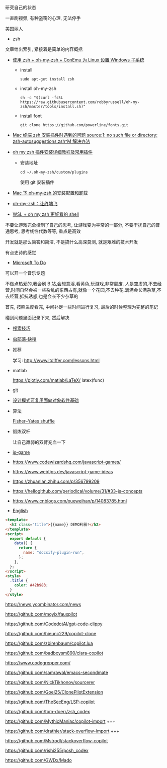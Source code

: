 研究自己的状态

一直刷视频, 有种盗窃的心理, 无法停手

美国丽人

- zsh

文章给出索引, 紧接着是简单的内容概括

- [使用 zsh + oh-my-zsh + ConEmu 为 Linux 设置 Windows 子系统](https://blog.joaograssi.com/windows-subsystem-for-linux-with-oh-my-zsh-conemu/)

  - install

    `sudo apt-get install zsh`

  - install oh-my-zsh

    `sh -c "$(curl -fsSL https://raw.githubusercontent.com/robbyrussell/oh-my-zsh/master/tools/install.sh)"`

  - install font

    `git clone https://github.com/powerline/fonts.git`

- [Mac 终端 zsh 安装插件时遇到的问题 source:1: no such file or directory: zsh-autosuggestions.zsh^M 解决办法](https://blog.csdn.net/lilyssh/article/details/118210229)

- [oh my zsh 插件安装详细教程及常用插件](https://segmentfault.com/a/1190000039860436)

  - 安装地址

    `cd ~/.oh-my-zsh/custom/plugins`

    使用 git 安装插件

- [Mac 下 oh-my-zsh 的安装配置和卸载](https://blog.csdn.net/s18438610353/article/details/103461470)

- [oh-my-zsh：让终端飞](https://zhuanlan.zhihu.com/p/62501175)

- [WSL + oh my zsh 更好看的 shell](https://zhuanlan.zhihu.com/p/68336685)

不要让游戏完全控制了自己的思考, 让游戏变为平常的一部分, 不要干扰自己的普通思考, 思考线性代数等等, 重点是高效

开发就是那么简答和简洁, 不是搞什么高深莫测, 就是艰难的技术开发

有点史诗的感觉

- [Microsoft To Do](https://www.youtube.com/watch?v=qmpPecy6QTA)

可以开一个音乐专题

不做点热爱的,我会刷 B 站,会想意淫,看黄色,玩游戏,非常颓废.
人是空虚的,不去经营,时间自然会被一些杂乱的东西占有,就像一个花园,不去种花,满满会长满杂草,不去经营,抵抗诱惑,也是会长不少杂草的

首先, 按照进度看完, 中间补足一些时间进行复习, 最后的时候整理为完整的笔记

碰到问题里面记录下来, 然后解决

- [搜索技巧](https://www.businessweekly.com.tw/careers/blog/3002586)
- [虫部落‐快搜](https://search.chongbuluo.com/)

- 推荐

  学习: http://www.itdiffer.com/lessons.html

- matlab

  https://plotly.com/matlab/LaTeX/
  latex(func)

- [git](https://juejin.cn/post/7127956933809537032)

- [设计模式可复用面向对象软件基础](https://d1.amobbs.com/bbs_upload782111/files_35/ourdev_608272DMR8VS.pdf)

- 算法

  [Fisher–Yates shuffle](https://en.wikipedia.org/wiki/Fisher%E2%80%93Yates_shuffle)

- 锻炼双杆

  让自己羸弱的双臂充血一下

- [js-game](https://tutorialzine.com/2019/02/10-amazing-javascript-games)
- https://www.codewizardshq.com/javascript-games/
- https://www.webtips.dev/javascript-game-ideas
- https://zhuanlan.zhihu.com/p/356799209
- https://hellogithub.com/periodical/volume/31/#33-js-concepts
- https://www.cnblogs.com/xueweihan/p/14083785.html

- [English](https://github.com/codeyu/EnglishGrammarBook)

```html run
<template>
  <h2 class="title">{{name}} DEMO利器!</h2>
</template>
<script>
  export default {
    data() {
      return {
        name: "docsify-plugin-run",
      };
    },
  };
</script>
<style>
  .title {
    color: #42b983;
  }
</style>
```

https://news.ycombinator.com/news

https://github.com/moyix/fauxpilot

https://github.com/CodedotAl/gpt-code-clippy

https://github.com/hieunc229/copilot-clone

https://github.com/zbirenbaum/copilot.lua

https://github.com/badboysm890/clara-copilot

https://www.codegrepper.com/

https://github.com/samrawal/emacs-secondmate

https://github.com/NickTikhonov/sourcerer

https://github.com/Goel25/ClonePilotExtension

https://github.com/TheSecEng/LSP-copilot

https://github.com/tom-doerr/zsh_codex

https://github.com/MythicManiac/copilot-import +++

https://github.com/drathier/stack-overflow-import +++

https://github.com/Mstrodl/stackoverflow-copilot

https://github.com/rishi255/posh_codex

https://github.com/GWDx/Mado
